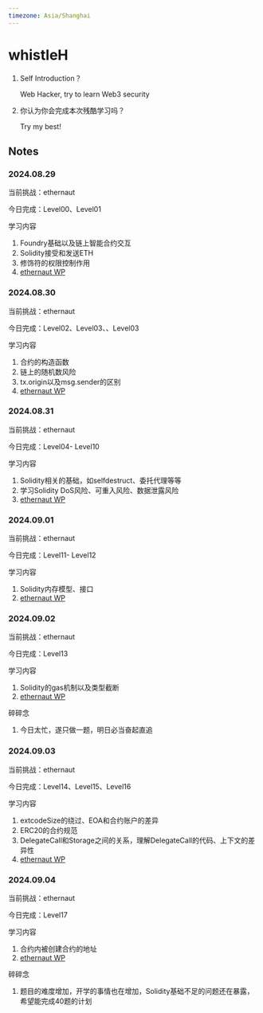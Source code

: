 ```yaml
---
timezone: Asia/Shanghai
---
```


# whistleH

1. Self Introduction？

   Web Hacker, try to learn Web3 security

2. 你认为你会完成本次残酷学习吗？

   Try my best!

## Notes

<!-- Content_START -->

### 2024.08.29

当前挑战：ethernaut

今日完成：Level00、Level01

学习内容

1. Foundry基础以及链上智能合约交互
2. Solidity接受和发送ETH
3. 修饰符的权限控制作用
4. [ethernaut WP](./Writeup/whistleH/ethernaut/README.md)

### 2024.08.30

当前挑战：ethernaut

今日完成：Level02、Level03、、Level03

学习内容

1. 合约的构造函数
2. 链上的随机数风险
3. tx.origin以及msg.sender的区别
4. [ethernaut WP](./Writeup/whistleH/ethernaut/README.md)

### 2024.08.31

当前挑战：ethernaut

今日完成：Level04- Level10

学习内容

1. Solidity相关的基础，如selfdestruct、委托代理等等
2. 学习Solidity DoS风险、可重入风险、数据泄露风险
3. [ethernaut WP](./Writeup/whistleH/ethernaut/README.md)

### 2024.09.01

当前挑战：ethernaut

今日完成：Level11- Level12

学习内容

1. Solidity内存模型、接口
2. [ethernaut WP](./Writeup/whistleH/ethernaut/README.md)

### 2024.09.02

当前挑战：ethernaut

今日完成：Level13

学习内容

1. Solidity的gas机制以及类型截断
2. [ethernaut WP](./Writeup/whistleH/ethernaut/README.md)

碎碎念

1. 今日太忙，遂只做一题，明日必当奋起直追

### 2024.09.03

当前挑战：ethernaut

今日完成：Level14、Level15、Level16

学习内容

1. extcodeSize的绕过、EOA和合约账户的差异
2. ERC20的合约规范
3. DelegateCall和Storage之间的关系，理解DelegateCall的代码、上下文的差异性
4. [ethernaut WP](./Writeup/whistleH/ethernaut/README.md)

### 2024.09.04

当前挑战：ethernaut

今日完成：Level17

学习内容

1. 合约内被创建合约的地址
2. [ethernaut WP](./Writeup/whistleH/ethernaut/README.md)

碎碎念

1. 题目的难度增加，开学的事情也在增加，Solidity基础不足的问题还在暴露，希望能完成40题的计划

<!-- Content_END -->
